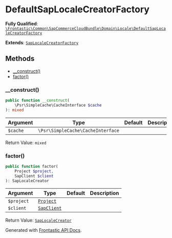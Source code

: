 #  DefaultSapLocaleCreatorFactory

**Fully Qualified**: [`\Frontastic\Common\SapCommerceCloudBundle\Domain\Locale\DefaultSapLocaleCreatorFactory`](../../../../../src/php/SapCommerceCloudBundle/Domain/Locale/DefaultSapLocaleCreatorFactory.php)

**Extends**: [`SapLocaleCreatorFactory`](SapLocaleCreatorFactory.md)

## Methods

* [__construct()](#__construct)
* [factor()](#factor)

### __construct()

```php
public function __construct(
    \Psr\SimpleCache\CacheInterface $cache
): mixed
```

Argument|Type|Default|Description
--------|----|-------|-----------
`$cache`|`\Psr\SimpleCache\CacheInterface`||

Return Value: `mixed`

### factor()

```php
public function factor(
    Project $project,
    SapClient $client
): SapLocaleCreator
```

Argument|Type|Default|Description
--------|----|-------|-----------
`$project`|[`Project`](../../../ReplicatorBundle/Domain/Project.md)||
`$client`|[`SapClient`](../SapClient.md)||

Return Value: [`SapLocaleCreator`](SapLocaleCreator.md)

Generated with [Frontastic API Docs](https://github.com/FrontasticGmbH/apidocs).
